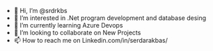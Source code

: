 - 👋 Hi, I’m @srdrkbs
- 👀 I’m interested in .Net program development and database desing
- 🌱 I’m currently learning Azure Devops
- 💞️ I’m looking to collaborate on New Projects
- 📫 How to reach me on Linkedin.com/in/serdarakbas/

<!---
srdrkbs/srdrkbs is a ✨ special ✨ repository because its `README.md` (this file) appears on your GitHub profile.
You can click the Preview link to take a look at your changes.
--->
